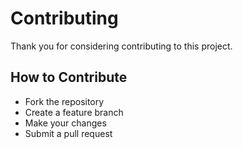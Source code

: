 # Contributing

Thank you for considering contributing to this project.

## How to Contribute
- Fork the repository
- Create a feature branch
- Make your changes
- Submit a pull request